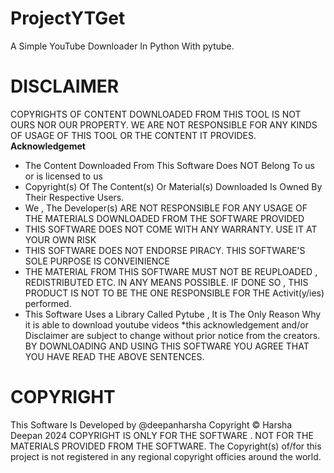 # ProjectYTGet
A Simple YouTube Downloader In Python With pytube.

# DISCLAIMER
COPYRIGHTS OF CONTENT DOWNLOADED FROM THIS TOOL IS NOT OURS NOR OUR PROPERTY. WE ARE NOT RESPONSIBLE FOR ANY KINDS OF USAGE OF THIS TOOL OR THE CONTENT IT PROVIDES.
**Acknowledgemet**
- The Content Downloaded From This Software Does NOT Belong To us or is licensed to us
- Copyright(s) Of The Content(s) Or Material(s) Downloaded Is Owned By Their Respective Users.
- We , The Developer(s) ARE NOT RESPONSIBLE FOR ANY USAGE OF THE MATERIALS DOWNLOADED FROM THE SOFTWARE PROVIDED
- THIS SOFTWARE DOES NOT COME WITH ANY WARRANTY. USE IT AT YOUR OWN RISK
- THIS SOFTWARE DOES NOT ENDORSE PIRACY. THIS SOFTWARE'S SOLE PURPOSE IS CONVEINIENCE
- THE MATERIAL FROM THIS SOFTWARE MUST NOT BE REUPLOADED , REDISTRIBUTED ETC. IN ANY MEANS POSSIBLE. IF DONE SO , THIS PRODUCT IS NOT TO BE THE ONE RESPONSIBLE FOR THE Activit(y/ies) performed.
- This Software Uses a Library Called Pytube , It is The Only Reason Why it is able to download youtube videos
*this acknowledgement and/or Disclaimer are subject to change without prior notice from the creators.
BY DOWNLOADING AND USING THIS SOFTWARE YOU AGREE THAT YOU HAVE READ THE ABOVE SENTENCES.


# COPYRIGHT
This Software Is Developed by @deepanharsha
Copyright © Harsha Deepan 2024 
COPYRIGHT IS ONLY FOR THE SOFTWARE . NOT FOR THE MATERIALS PROVIDED FROM THE SOFTWARE.
The Copyright(s) of/for this project is not registered in any regional copyright officies around the world.
